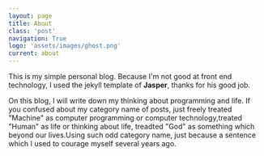 ```yaml
---
layout: page
title: About
class: 'post'
navigation: True
logo: 'assets/images/ghost.png'
current: about
---
```


This is my simple personal blog. Because I'm not good at front end technology, I used the jekyll template of **Jasper**, thanks for his good job.

On this blog, I will write down my thinking about programming and life. If you confused about my category name of posts, just freely treated "Machine" as computer programming or computer technology,treated "Human" as life or thinking about life, treadted "God" as something which beyond our lives.Using such odd category name, just because a sentence which I used to courage myself several years ago.

